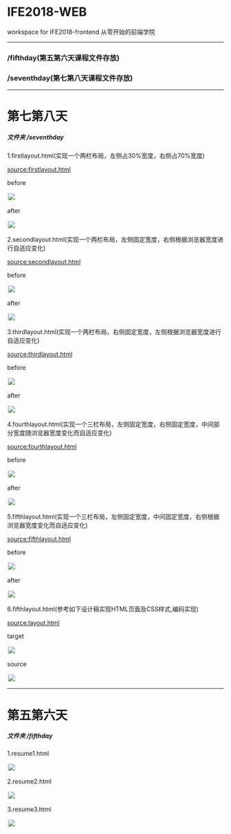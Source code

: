 # IFE2018-WEB
workspace for IFE2018-frontend
从零开始的前端学院  
***

### <a id="fifthday">/fifthday(第五第六天课程文件存放)</a>  


### <a id="seventhday">/seventhday(第七第八天课程文件存放)</a>





*** 
# 第七第八天  

##### 文件夹 /seventhday  

<a href="#seventhday"></a>  

1.firstlayout.html(实现一个两栏布局，左侧占30%宽度，右侧占70%宽度)  

<a href="https://github.com/azcvcza/IFE2018-WEB/blob/master/seventhday/firstlayout.html">source:firstlayout.html</a>  

before


<img src="https://github.com/azcvcza/IFE2018-WEB/blob/master/img/7_firstlayout1.png"  hspace="2" vspace="2"> 

after 

<img src="https://github.com/azcvcza/IFE2018-WEB/blob/master/img/7_firstlayout2.png"  hspace="2" vspace="2">  


2.secondlayout.html(实现一个两栏布局，左侧固定宽度，右侧根据浏览器宽度进行自适应变化)  

<a href="https://github.com/azcvcza/IFE2018-WEB/blob/master/seventhday/secondlayout.html">source:secondlayout.html</a>  

before


<img src="https://github.com/azcvcza/IFE2018-WEB/blob/master/img/7_secondlayout1.png"  hspace="2" vspace="2"> 

after 

<img src="https://github.com/azcvcza/IFE2018-WEB/blob/master/img/7_secondlayout2.png"  hspace="2" vspace="2">  


3.thirdlayout.html(实现一个两栏布局，右侧固定宽度，左侧根据浏览器宽度进行自适应变化)  

<a href="https://github.com/azcvcza/IFE2018-WEB/blob/master/seventhday/thirdlayout.html">source:thirdlayout.html</a>  


before


<img src="https://github.com/azcvcza/IFE2018-WEB/blob/master/img/7_thirdlayout1.png"  hspace="2" vspace="2"> 

after 

<img src="https://github.com/azcvcza/IFE2018-WEB/blob/master/img/7_thirdlayout2.png"  hspace="2" vspace="2">  

4.fourthlayout.html(实现一个三栏布局，左侧固定宽度，右侧固定宽度，中间部分宽度随浏览器宽度变化而自适应变化)  

<a href="https://github.com/azcvcza/IFE2018-WEB/blob/master/seventhday/fourthlayout.html">source:fourthlayout.html</a>  


before


<img src="https://github.com/azcvcza/IFE2018-WEB/blob/master/img/7_fourthlayout1.png"  hspace="2" vspace="2"> 

after 

<img src="https://github.com/azcvcza/IFE2018-WEB/blob/master/img/7_fourthlayout2.png"  hspace="2" vspace="2">  


5.fifthlayout.html(实现一个三栏布局，左侧固定宽度，中间固定宽度，右侧根据浏览器宽度变化而自适应变化)  

<a href="https://github.com/azcvcza/IFE2018-WEB/blob/master/seventhday/fifthlayout.html">source:fifthlayout.html</a>  


before


<img src="https://github.com/azcvcza/IFE2018-WEB/blob/master/img/7_fifthlayout1.png"  hspace="2" vspace="2"> 

after 

<img src="https://github.com/azcvcza/IFE2018-WEB/blob/master/img/7_fifthlayout2.png"  hspace="2" vspace="2">  


6.fifthlayout.html(参考如下设计稿实现HTML页面及CSS样式,编码实现)  

<a href="https://github.com/azcvcza/IFE2018-WEB/blob/master/seventhday/layout.html">source:layout.html</a>  


target


<img src="https://github.com/azcvcza/IFE2018-WEB/blob/master/seventhday/ife%E4%BB%BB%E5%8A%A1%E5%9B%BE.png"  hspace="2" vspace="2"> 

source 

<img src="https://github.com/azcvcza/IFE2018-WEB/blob/master/img/7_layout.png"  hspace="2" vspace="2">  




*** 
# 第五第六天
<a href="#fifthday"></a>
##### 文件夹 /fifthday  

1.resume1.html  

<img src="https://github.com/azcvcza/IFE2018-WEB/blob/master/img/resume1.png"  hspace="2" vspace="2">

2.resume2.html  

<img src="https://github.com/azcvcza/IFE2018-WEB/blob/master/img/resume2.png"  hspace="2" vspace="2">  

3.resume3.html  

<img src="https://github.com/azcvcza/IFE2018-WEB/blob/master/img/resume3.png"  hspace="2" vspace="2">
